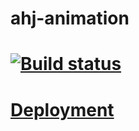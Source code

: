 # ahj-animation

# [![Build status](https://ci.appveyor.com/api/projects/status/c2uki3jvdnu79vjl?svg=true)](https://ci.appveyor.com/project/Svetlana-Kutyeva1974/ahj-animation)

# [Deployment](https://svetlana-kutyeva1974.github.io/ahj-animation/)
